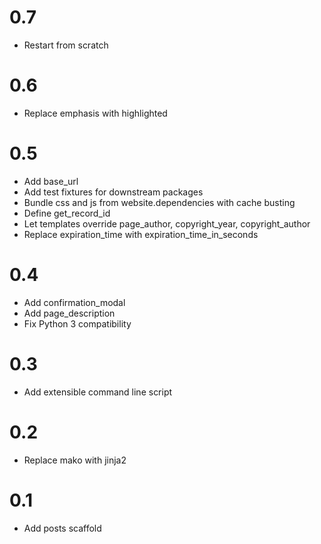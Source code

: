 # 0.7
- Restart from scratch

# 0.6
- Replace emphasis with highlighted

# 0.5
- Add base_url
- Add test fixtures for downstream packages
- Bundle css and js from website.dependencies with cache busting
- Define get_record_id
- Let templates override page_author, copyright_year, copyright_author
- Replace expiration_time with expiration_time_in_seconds

# 0.4
- Add confirmation_modal
- Add page_description
- Fix Python 3 compatibility

# 0.3
- Add extensible command line script

# 0.2
- Replace mako with jinja2

# 0.1
- Add posts scaffold
